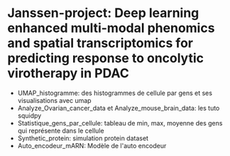 # Janssen-project: Deep learning enhanced multi-modal phenomics and spatial transcriptomics for predicting response to oncolytic virotherapy in PDAC
- UMAP_histogramme: des histogrammes de cellule par gens et ses visualisations avec umap
- Analyze_Ovarian_cancer_data et Analyze_mouse_brain_data: les tuto squidpy
- Statistique_gens_par_cellule: tableau de min, max, moyenne des gens qui représente dans le cellule
- Synthetic_protein: simulation protein dataset
- Auto_encodeur_mARN: Modèle de l'auto encodeur
